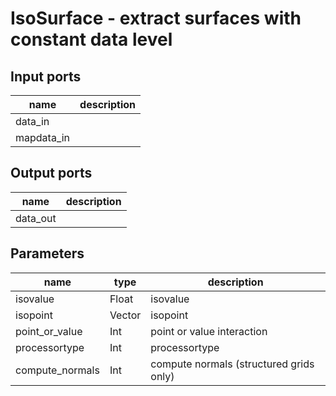 [headline]:<>
IsoSurface - extract surfaces with constant data level
======================================================
[headline]:<>
[inputPorts]:<>
Input ports
-----------
|name|description|
|-|-|
|data_in||
|mapdata_in||


[inputPorts]:<>
[outputPorts]:<>
Output ports
------------
|name|description|
|-|-|
|data_out||


[outputPorts]:<>
[parameters]:<>
Parameters
----------
|name|type|description|
|-|-|-|
|isovalue|Float|isovalue|
|isopoint|Vector|isopoint|
|point_or_value|Int|point or value interaction|
|processortype|Int|processortype|
|compute_normals|Int|compute normals (structured grids only)|

[parameters]:<>
